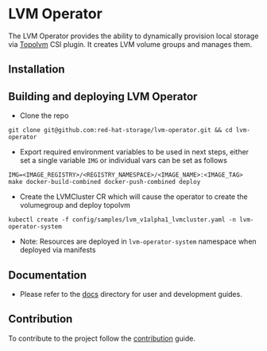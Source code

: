 # LVM Operator

The LVM Operator provides the ability to dynamically provision local storage
via [Topolvm][topolvm_repo] CSI plugin. It creates LVM volume groups and
manages them.

## Installation

## Building and deploying LVM Operator

- Clone the repo
```
git clone git@github.com:red-hat-storage/lvm-operator.git && cd lvm-operator
```
- Export required environment variables to be used in next steps, either set
  a single variable `IMG` or individual vars can be set as follows
```
IMG=<IMAGE_REGISTRY>/<REGISTRY_NAMESPACE>/<IMAGE_NAME>:<IMAGE_TAG> make docker-build-combined docker-push-combined deploy
```
- Create the LVMCluster CR which will cause the operator to create the
  volumegroup and deploy topolvm
```
kubectl create -f config/samples/lvm_v1alpha1_lvmcluster.yaml -n lvm-operator-system
```
- Note: Resources are deployed in `lvm-operator-system` namespace when deployed
  via manifests

## Documentation

- Please refer to the [docs][doc] directory for user and development guides.

## Contribution

To contribute to the project follow the [contribution][contribution] guide.

[topolvm_repo]: https://github.com/topolvm/topolvm
[doc]: ./doc/index.md
[contribution]: ./CONTRIBUTING.md

